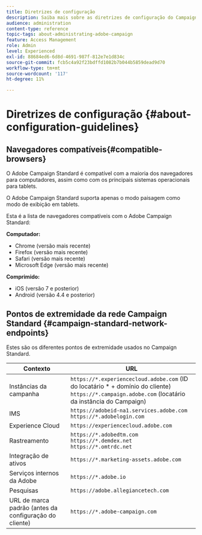 ```yaml
---
title: Diretrizes de configuração
description: Saiba mais sobre as diretrizes de configuração do Campaign Standard.
audience: administration
content-type: reference
topic-tags: about-administrating-adobe-campaign
feature: Access Management
role: Admin
level: Experienced
exl-id: 88684ed6-6d8d-4691-987f-812e7e1d834c
source-git-commit: fcb5c4a92f23bdffd1082b7b044b5859dead9d70
workflow-type: tm+mt
source-wordcount: '117'
ht-degree: 11%

---
```


# Diretrizes de configuração {#about-configuration-guidelines}

## Navegadores compatíveis{#compatible-browsers}

O Adobe Campaign Standard é compatível com a maioria dos navegadores para computadores, assim como com os principais sistemas operacionais para tablets.

O Adobe Campaign Standard suporta apenas o modo paisagem como modo de exibição em tablets.

Esta é a lista de navegadores compatíveis com o Adobe Campaign Standard:

**Computador:**

* Chrome (versão mais recente)
* Firefox (versão mais recente)
* Safari (versão mais recente)
* Microsoft Edge (versão mais recente)

**Comprimido:**

* iOS (versão 7 e posterior)
* Android (versão 4.4 e posterior)

## Pontos de extremidade da rede Campaign Standard {#campaign-standard-network-endpoints}

Estes são os diferentes pontos de extremidade usados no Campaign Standard.

| Contexto | URL |
|--- |--- |
| Instâncias da campanha | `https://*.experiencecloud.adobe.com` (ID do locatário * + domínio do cliente)<br>`https://*.campaign.adobe.com`  (locatário da instância do Campaign) |
| IMS | `https://adobeid-na1.services.adobe.com`<br>`https://*.adobelogin.com` |
| Experience Cloud | `https://experiencecloud.adobe.com` |
| Rastreamento | `https://*.adobedtm.com`<br>`https://*.demdex.net`<br>`https://*.omtrdc.net` |
| Integração de ativos | `https://*.marketing-assets.adobe.com` |
| Serviços internos da Adobe | `https://*.adobe.io` |
| Pesquisas | `https://adobe.allegiancetech.com` |
| URL de marca padrão (antes da configuração do cliente) | `https://*.adobe-campaign.com` |
